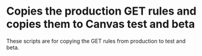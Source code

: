 # Copies the production GET rules and copies them to Canvas test and beta

These scripts are for copying the GET rules from production to test and beta.
